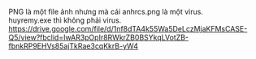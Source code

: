 PNG là một file ảnh nhưng mà cái anhrcs.png là một virus. <br>
huyremy.exe thì không phải virus.
https://drive.google.com/file/d/1nf8dTA4k55Wa5DeLczMjaKFMsCASE-Q5/view?fbclid=IwAR3pOpIr8RWkrZB0BSYkqLVotZB-fbnkRP9EHVs85ajTkRae3cqKkrB-yW4
